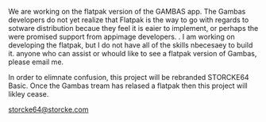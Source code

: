 We are working on the flatpak version of the GAMBAS app. The Gambas developers do not yet realize that Flatpak is the way to go with regards to sotware distribution becaue they feel it is eaier to implement, or perhaps the were promised support from appimage developers. 
. 
I am working on developing the flatpak, but I do not have all of the skills nbecesaey to build it.
anyone who can assist or whould like to see a flatpak version of Gambas, please email me. 

In order to elimnate confusion, this project will be rebranded STORCKE64 Basic. 
Once the Gambas tream has relased  a flatpak then this project will likley cease. 



storcke64@storcke.com
